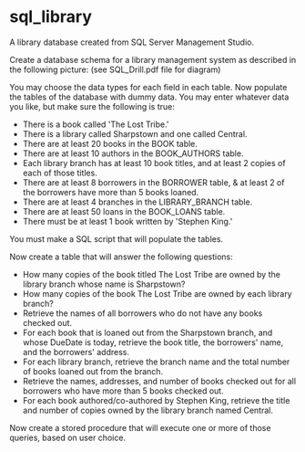 # sql_library
A library database created from SQL Server Management Studio.

Create a database schema for a library management system as described in the following picture: 
(see SQL_Drill.pdf file for diagram)

You may choose the data types for each field in each table.
Now populate the tables of the database with dummy data. You may enter whatever data you like, but make sure the following is true:
- There is a book called 'The Lost Tribe.'
- There is a library called Sharpstown and one called Central.
- There are at least 20 books in the BOOK table.
- There are at least 10 authors in the BOOK_AUTHORS table.
- Each library branch has at least 10 book titles, and at least 2 copies of each of those titles.
- There are at least 8 borrowers in the BORROWER table, & at least 2 of the borrowers have more than 5 books loaned.
- There are at least 4 branches in the LIBRARY_BRANCH table.
- There are at least 50 loans in the BOOK_LOANS table. 
- There must be at least 1 book written by 'Stephen King.'

You must make a SQL script that will populate the tables.

Now create a table that will answer the following questions: 
- How many copies of the book titled The Lost Tribe are owned by the library branch whose name is Sharpstown?
- How many copies of the book The Lost Tribe are owned by each library branch?
- Retrieve the names of all borrowers who do not have any books checked out.
- For each book that is loaned out from the Sharpstown branch, and whose DueDate is today, retrieve the book title, the borrowers' name, and the borrowers' address.
- For each library branch, retrieve the branch name and the total number of books loaned out from the branch.
- Retrieve the names, addresses, and number of books checked out for all borrowers who have more than 5 books checked out.
- For each book authored/co-authored by Stephen King, retrieve the title and number of copies owned by the library branch named Central.

Now create a stored procedure that will execute one or more of those queries, based on user choice.
